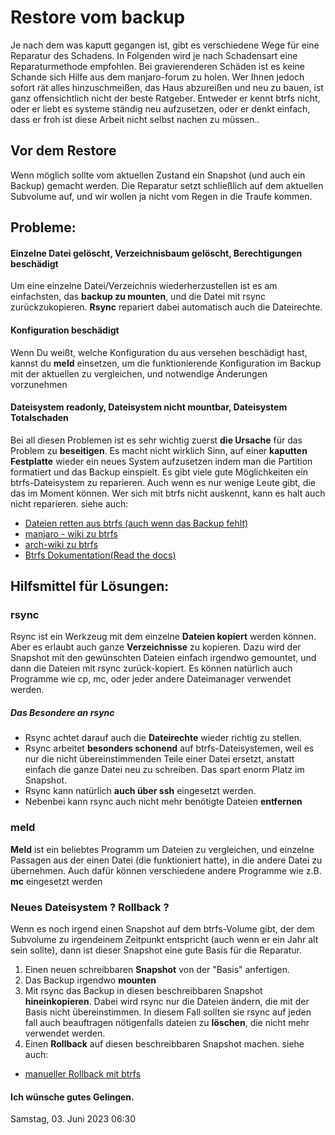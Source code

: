 # Restore vom backup
Je nach dem was kaputt gegangen ist, gibt es verschiedene Wege für eine Reparatur des Schadens. In Folgenden wird je nach Schadensart eine Reparaturmethode empfohlen. Bei gravierenderen Schäden ist es keine Schande sich Hilfe aus dem manjaro-forum zu holen.
Wer Ihnen jedoch sofort rät alles hinzuschmeißen, das Haus abzureißen und neu zu bauen, ist ganz offensichtlich nicht der beste Ratgeber. Entweder er kennt btrfs nicht, oder er liebt es systeme ständig neu aufzusetzen, oder er denkt einfach, dass er froh ist diese Arbeit nicht selbst nachen zu müssen..
## Vor dem Restore
Wenn möglich sollte vom aktuellen Zustand ein Snapshot (und auch ein Backup) gemacht werden. Die Reparatur setzt schließlich auf dem aktuellen Subvolume auf, und wir wollen ja nicht vom Regen in die Traufe kommen.

## Probleme:
#### Einzelne Datei gelöscht, Verzeichnisbaum gelöscht,  Berechtigungen beschädigt
Um eine einzelne Datei/Verzeichnis wiederherzustellen ist es am einfachsten, das **backup zu mounten**, und die Datei mit rsync zurückzukopieren. **Rsync** repariert dabei automatisch auch die Dateirechte.

#### Konfiguration beschädigt
Wenn Du weißt, welche Konfiguration du aus versehen beschädigt hast, kannst du **meld** einsetzen, um die funktionierende Konfiguration im Backup mit der aktuellen zu vergleichen, und notwendige Änderungen vorzunehmen

#### Dateisystem readonly, Dateisystem nicht mountbar, Dateisystem Totalschaden
Bei all diesen Problemen ist es sehr wichtig zuerst **die Ursache** für das Problem zu **beseitigen**. Es macht nicht wirklich Sinn, auf einer **kaputten Festplatte** wieder ein neues System aufzusetzen indem man die Partition formatiert und das Backup einspielt.
Es gibt viele gute Möglichkeiten ein btrfs-Dateisystem zu reparieren. Auch wenn es nur wenige Leute gibt, die das im Moment können. Wer sich mit btrfs nicht auskennt, kann es halt auch nicht reparieren.
siehe auch:
* [Dateien retten aus btrfs (auch wenn das Backup fehlt)](https://forum.manjaro.org/t/how-to-daten-von-einem-beschadigten-btrfs-volume-retten/79400) 
* [manjaro - wiki zu btrfs](https://wiki.manjaro.org/index.php/Btrfs) 
* [arch-wiki zu btrfs](https://wiki.archlinux.org/title/Btrfs) 
* [Btrfs Dokumentation(Read the docs)](https://btrfs.readthedocs.io/en/latest/index.html)

## Hilfsmittel für Lösungen:

### rsync
Rsync ist ein Werkzeug mit dem einzelne **Dateien kopiert** werden können. Aber es erlaubt auch ganze **Verzeichnisse** zu kopieren. Dazu wird der Snapshot mit den gewünschten Dateien einfach irgendwo gemountet, und dann die Dateien mit rsync zurück-kopiert.
Es können natürlich auch Programme wie cp, mc, oder jeder andere Dateimanager verwendet werden.

##### Das Besondere an rsync
* Rsync achtet darauf auch die **Dateirechte** wieder richtig zu stellen.
* Rsync arbeitet **besonders schonend** auf btrfs-Dateisystemen, weil es nur die nicht übereinstimmenden Teile einer Datei ersetzt, anstatt einfach die ganze Datei neu zu schreiben. Das spart enorm Platz im Snapshot.
* Rsync kann natürlich **auch über ssh** eingesetzt werden.
* Nebenbei kann rsync auch nicht mehr benötigte Dateien **entfernen**

### meld
**Meld** ist ein beliebtes Programm um Dateien zu vergleichen, und einzelne Passagen aus der einen Datei (die funktioniert hatte), in die andere Datei zu übernehmen. Auch dafür können verschiedene andere Programme wie z.B. **mc** eingesetzt werden

### Neues Dateisystem ? Rollback ?
Wenn es noch irgend einen Snapshot auf dem btrfs-Volume gibt, der dem Subvolume zu irgendeinem Zeitpunkt entspricht (auch wenn er ein Jahr alt sein sollte), dann ist dieser Snapshot eine gute Basis für die Reparatur.
1. Einen neuen schreibbaren **Snapshot** von der "Basis" anfertigen.
2. Das Backup irgendwo **mounten**
3. Mit rsync das Backup in diesen beschreibbaren Snapshot **hineinkopieren**. 
Dabei wird rsync nur die Dateien ändern, die mit der Basis nicht übereinstimmen. In diesem Fall sollten sie rsync auf jeden fall auch beauftragen nötigenfalls dateien zu **löschen**, die nicht mehr verwendet werden.
4. Einen **Rollback** auf diesen beschreibbaren Snapshot machen.
siehe auch:
* [manueller Rollback mit btrfs](https://forum.manjaro.org/t/howto-rollback-mit-btrfs-von-hand/80209/7) 

#### Ich wünsche gutes Gelingen.

Samstag, 03. Juni 2023 06:30 

